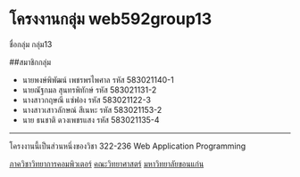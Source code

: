 # โครงงานกลุ่ม web592group13

ชื่อกลุ่ม กลุ่ม13

##สมาชิกกลุ่ม
- นายพงษ์พิพัฒน์ เพชรพรไพศาล รหัส 583021140-1 
- นายณัฐกมล สุนทรพิทักษ์ รหัส 583021131-2
- นางสาวกฤษณี แซ่ฟอง รหัส 583021122-3 
- นางสาวเสาวลักษณ์ สีเนหะ รหัส 583021153-2
- นาย ธนชาติ ดวงเพชรแสง รหัส 583021135-4 

<hr>
โครงงานนี้เป็นส่วนหนึ่งของวิชา 322-236 Web Application Programming

[ภาควิชาวิทยาการคอมพิวเตอร์](http://cs.kku.ac.th)
[คณะวิทยาศาสตร์](http://www.sc.kku.ac.th)
[มหาวิทยาลัยขอนแก่น](http://www.kku.ac.th)
